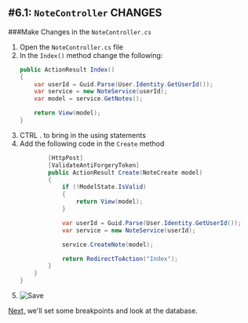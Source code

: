 #6.1: `NoteController` CHANGES
---
###Make Changes in the `NoteController.cs`
1. Open the `NoteController.cs` file
2. In the `Index()` method change the following:
    ```cs
    public ActionResult Index()
    {
        var userId = Guid.Parse(User.Identity.GetUserId());
        var service = new NoteService(userId);
        var model = service.GetNotes();

        return View(model);
    }
    ```
3. CTRL . to bring in the using statements
4. Add the following code in the `Create` method
    ```cs
            [HttpPost]
            [ValidateAntiForgeryToken]
            public ActionResult Create(NoteCreate model)
            {
                if (!ModelState.IsValid)
                {
                    return View(model);
                }

                var userId = Guid.Parse(User.Identity.GetUserId());
                var service = new NoteService(userId);

                service.CreateNote(model);

                return RedirectToAction("Index");
            }
        }
    }   
    ```
5. ![Save](/assets/font-awesome-save.png)

[Next,](6.2-QuickWatch.md) we'll set some breakpoints and look at the database.